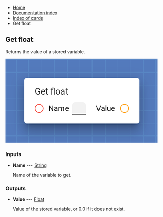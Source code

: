 <ul class="breadcrumb">
    <li><a href="">Home</a></li>
    <li><a href="documentation">Documentation index</a></li>
    <li><a href="cards/">Index of cards</a></li>
    <li>Get float</li>
</ul>

## Get float

Returns the value of a stored variable.

!["Get float" card](assets/img/cards/getFloat_1.png)


### Inputs


* **Name** --- [String](types/String)

  Name of the variable to get.





### Outputs


* **Value** --- [Float](types/Float)

  Value of the stored variable, or 0.0 if it does not exist.





